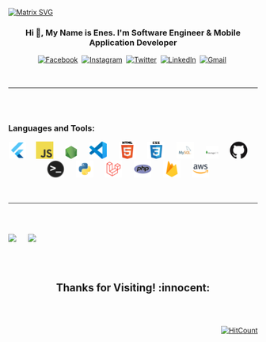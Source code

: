 [![Matrix SVG](https://raw.githubusercontent.com/rodrigograca31/rodrigograca31/master/matrix.svg)](https://www.youtube.com/watch?v=SDkAGkd4NLc) 

<div align="center"><h3>Hi 👋, My Name is Enes. I'm Software Engineer & Mobile Application Developer</h3></div>

<div align="center">
  <a href="https://www.facebook.com/baynarkozcu"><img src="https://img.shields.io/badge/facebook-%231877F2.svg?&style=for-the-badge&logo=facebook&logoColor=white" alt="Facebook" /></a>&nbsp;
<a href="https://www.instagram.com/baynarkozcu/"><img src="https://img.shields.io/badge/instagram-%23E4405F.svg?&style=for-the-badge&logo=instagram&logoColor=white" alt="Instagram" /></a>&nbsp;
 <a href="https://twitter.com/baynarkozcu"><img src="https://img.shields.io/badge/twitter-%231877F2.svg?&style=for-the-badge&logo=twitter&logoColor=white" alt="Twitter"/></a>&nbsp;
<a href="https://www.linkedin.com/in/enesozudogruu/"><img src="https://img.shields.io/badge/linkedin-%230077B5.svg?&style=for-the-badge&logo=linkedin&logoColor=white" alt="LinkedIn" /></a>&nbsp;
<a href="mailto:enesozudogruu@gmail.com?subject=Hola%20Sumanth"><img src="https://img.shields.io/badge/gmail-%23D14836.svg?&style=for-the-badge&logo=gmail&logoColor=white" alt="Gmail"/></a>&nbsp;

</div>

<br>
<br>

---

<br>
<br>

### Languages and Tools: 

<div align="center">
<img  alt="Flutter" width="35px" src="https://raw.githubusercontent.com/github/explore/80688e429a7d4ef2fca1e82350fe8e3517d3494d/topics/flutter/flutter.png" />&nbsp;&nbsp;&nbsp;&nbsp;
<img  alt="JavaScript" width="35px" src="https://raw.githubusercontent.com/github/explore/80688e429a7d4ef2fca1e82350fe8e3517d3494d/topics/javascript/javascript.png" />
  &nbsp;&nbsp;&nbsp;&nbsp;
<img  alt="Node.js" width="26px" src="https://raw.githubusercontent.com/github/explore/80688e429a7d4ef2fca1e82350fe8e3517d3494d/topics/nodejs/nodejs.png" />
  &nbsp;&nbsp;&nbsp;&nbsp;
<img  alt="Visual Studio Code" width="35px" src="https://raw.githubusercontent.com/github/explore/80688e429a7d4ef2fca1e82350fe8e3517d3494d/topics/visual-studio-code/visual-studio-code.png" />
  &nbsp;&nbsp;&nbsp;&nbsp;
<img  alt="HTML5" width="35px" src="https://raw.githubusercontent.com/github/explore/80688e429a7d4ef2fca1e82350fe8e3517d3494d/topics/html/html.png" />
  &nbsp;&nbsp;&nbsp;&nbsp;
<img  alt="CSS3" width="35px" src="https://raw.githubusercontent.com/github/explore/80688e429a7d4ef2fca1e82350fe8e3517d3494d/topics/css/css.png" />
&nbsp;&nbsp;&nbsp;&nbsp;
<img alt="MySQL" width="35px" src="https://raw.githubusercontent.com/github/explore/80688e429a7d4ef2fca1e82350fe8e3517d3494d/topics/mysql/mysql.png" />
  &nbsp;&nbsp;&nbsp;&nbsp;
<img  alt="MongoDB" width="26px" src="https://raw.githubusercontent.com/github/explore/80688e429a7d4ef2fca1e82350fe8e3517d3494d/topics/mongodb/mongodb.png" />
  &nbsp;&nbsp;&nbsp;&nbsp;
<img  alt="GitHub" width="35px" src="https://raw.githubusercontent.com/github/explore/78df643247d429f6cc873026c0622819ad797942/topics/github/github.png" />
  &nbsp;&nbsp;&nbsp;&nbsp;
<img  alt="HTML5" width="35px" src="https://raw.githubusercontent.com/github/explore/80688e429a7d4ef2fca1e82350fe8e3517d3494d/topics/terminal/terminal.png" />
  &nbsp;&nbsp;&nbsp;&nbsp;
<img  alt="HTML5" width="35px" src="https://raw.githubusercontent.com/github/explore/80688e429a7d4ef2fca1e82350fe8e3517d3494d/topics/python/python.png" />
  &nbsp;&nbsp;&nbsp;&nbsp;
<img  alt="Laravel" width="35px" src="https://raw.githubusercontent.com/github/explore/80688e429a7d4ef2fca1e82350fe8e3517d3494d/topics/laravel/laravel.png" />
  &nbsp;&nbsp;&nbsp;&nbsp;
<img  alt="PHP" width="35px" src="https://raw.githubusercontent.com/github/explore/80688e429a7d4ef2fca1e82350fe8e3517d3494d/topics/php/php.png" />
  &nbsp;&nbsp;&nbsp;&nbsp;
<img  alt="Firebase" width="35px" src="https://raw.githubusercontent.com/github/explore/80688e429a7d4ef2fca1e82350fe8e3517d3494d/topics/firebase/firebase.png" />
  &nbsp;&nbsp;&nbsp;&nbsp;
<img  alt="AWS" width="35px" src="https://raw.githubusercontent.com/github/explore/80688e429a7d4ef2fca1e82350fe8e3517d3494d/topics/aws/aws.png" />
  &nbsp;&nbsp;&nbsp;&nbsp;
</div>

<br>
<br>

---

<br>
<br>




<img align="" height='250px' src="https://github-readme-stats.vercel.app/api?username=baynarkozcu&show_icons=true&theme=gruvbox&include_all_commits=true" />&nbsp;&nbsp;&nbsp;&nbsp;&nbsp;&nbsp;<img align="" height='250px' src="https://github-readme-stats.vercel.app/api/top-langs/?username=baynarkozcu" />


<br>
<br>
<h2 align="center"> Thanks for Visiting! :innocent:</h2>
<br>
<br>

<div align="right">
  
[![HitCount](https://visitor-badge.glitch.me/badge?page_id=baynarkozcu)](https://visitor-badge.glitch.me/badge?page_id=baynarkozcu)
</div>
